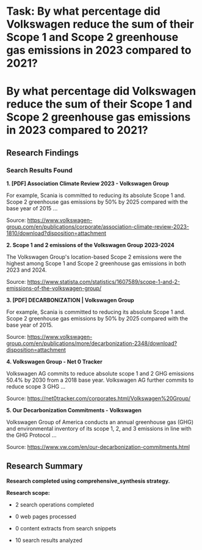 # Task: By what percentage did Volkswagen reduce the sum of their Scope 1 and Scope 2 greenhouse gas emissions in 2023 compared to 2021?

# By what percentage did Volkswagen reduce the sum of their Scope 1 and Scope 2 greenhouse gas emissions in 2023 compared to 2021?

## Research Findings

### Search Results Found

**1. [PDF] Association Climate Review 2023 - Volkswagen Group**

For example, Scania is committed to reducing its absolute Scope 1 and. Scope 2 greenhouse gas emissions by 50% by 2025 compared with the base year of 2015 ...

Source: https://www.volkswagen-group.com/en/publications/corporate/association-climate-review-2023-1810/download?disposition=attachment



**2. Scope 1 and 2 emissions of the Volkswagen Group 2023-2024**

The Volkswagen Group's location-based Scope 2 emissions were the highest among Scope 1 and Scope 2 greenhouse gas emissions in both 2023 and 2024.

Source: https://www.statista.com/statistics/1607589/scope-1-and-2-emissions-of-the-volkswagen-group/



**3. [PDF] DECARBONIZATION | Volkswagen Group**

For example, Scania is committed to reducing its absolute Scope 1 and. Scope 2 greenhouse gas emissions by 50% by 2025 compared with the base year of 2015.

Source: https://www.volkswagen-group.com/en/publications/more/decarbonization-2348/download?disposition=attachment



**4. Volkswagen Group - Net 0 Tracker**

Volkswagen AG commits to reduce absolute scope 1 and 2 GHG emissions 50.4% by 2030 from a 2018 base year. Volkswagen AG further commits to reduce scope 3 GHG ...

Source: https://net0tracker.com/corporates.html/Volkswagen%20Group/



**5. Our Decarbonization Commitments - Volkswagen**

Volkswagen Group of America conducts an annual greenhouse gas (GHG) and environmental inventory of its scope 1, 2, and 3 emissions in line with the GHG Protocol ...

Source: https://www.vw.com/en/our-decarbonization-commitments.html



## Research Summary

**Research completed using comprehensive_synthesis strategy.**


**Research scope:**

- 2 search operations completed

- 0 web pages processed

- 0 content extracts from search snippets

- 10 search results analyzed
